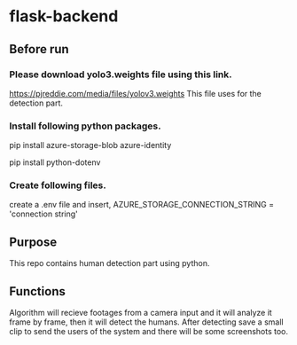 # flask-backend

## Before run
### Please download yolo3.weights file using this link. 
https://pjreddie.com/media/files/yolov3.weights
This file uses for the detection part.

### Install following python packages.

pip install azure-storage-blob azure-identity

pip install python-dotenv

### Create following files.
create a .env file and insert, AZURE_STORAGE_CONNECTION_STRING = 'connection string'

## Purpose
This repo contains human detection part using python. 


## Functions 
Algorithm will recieve footages from a camera input and it will analyze it frame by frame, then it will detect the humans. 
After detecting save a small clip to send the users of the system and there will be some screenshots too.
